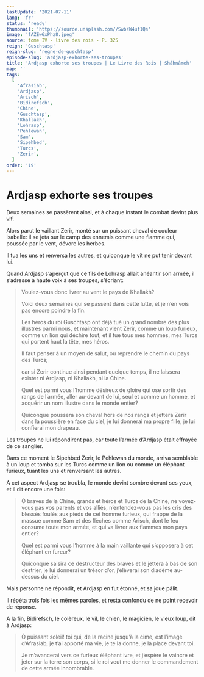 ```yaml
---
lastUpdate: '2021-07-11'
lang: 'fr'
status: 'ready'
thumbnail: 'https://source.unsplash.com//SwbsW4uf1Qs'
image: 'fAZEw6xPhz8.jpeg'
source: tome IV - livre des rois - P. 325
reign: 'Guschtasp'
reign-slug: 'regne-de-guschtasp'
episode-slug: 'ardjasp-exhorte-ses-troupes'
title: 'Ardjasp exhorte ses troupes | Le Livre des Rois | Shâhnâmeh'
map: ''
tags:
  [
    'Afrasiab',
    'Ardjasp',
    'Arisch',
    'Bidirefsch',
    'Chine',
    'Guschtasp',
    'Khallakh',
    'Lohrasp',
    'Pehlewan',
    'Sam',
    'Sipehbed',
    'Turcs',
    'Zerir',
  ]
order: '19'
---
```


<!-- LTeX: language=fr -->

# Ardjasp exhorte ses troupes

Deux semaines se passèrent ainsi, et à chaque instant le combat devint plus vif.

Alors parut le vaillant Zerir, monté sur un puissant cheval de couleur isabelle: il se jeta sur le camp des ennemis comme une flamme qui, poussée par le vent, dévore les herbes.

Il tua les uns et renversa les autres, et quiconque le vit ne put tenir devant lui.

Quand Ardjasp s’aperçut que ce fils de Lohrasp allait anéantir son armée, il s’adresse à haute voix à ses troupes, s’écriant:

> Voulez-vous donc livrer au vent le pays de Khallakh?
>
> Voici deux semaines qui se passent dans cette lutte, et je n’en vois pas encore poindre la fin.
>
> Les héros du roi Guschtasp ont déjà tué un grand nombre des plus illustres parmi nous, et maintenant vient Zerir, comme un loup furieux, comme un lion qui déchire tout, et il tue tous mes hommes, mes Turcs qui portent haut la tête, mes héros.
>
> Il faut penser à un moyen de salut, ou reprendre le chemin du pays des Turcs;
>
> car si Zerir continue ainsi pendant quelque temps, il ne laissera exister ni Ardjasp, ni Khallakh, ni la Chine.
>
> Quel est parmi vous l’homme désireux de gloire qui ose sortir des rangs de l’armée, aller au-devant de lui, seul et comme un homme, et acquérir un nom illustre dans le monde entier?
>
> Quiconque poussera son cheval hors de nos rangs et jettera Zerir dans la poussière en face du ciel, je lui donnerai ma propre fille, je lui confierai mon drapeau.

Les troupes ne lui répondirent pas, car toute l’armée d’Ardjasp était effrayée de ce sanglier.

Dans ce moment le Sipehbed Zerir, le Pehlewan du monde, arriva semblable à un loup et tomba sur les Turcs comme un lion ou comme un éléphant furieux, tuant les uns et renversant les autres.

A cet aspect Ardjasp se troubla, le monde devint sombre devant ses yeux, et il dit encore une fois:

> Ô braves de la Chine, grands et héros et Turcs de la Chine, ne voyez-vous pas vos parents et vos alliés, n’entendez-vous pas les cris des blessés foulés aux pieds de cet homme furieux, qui frappe de la massue comme Sam et des flèches comme Arisch, dont le feu consume toute mon armée, et qui va livrer aux flammes mon pays entier?
>
> Quel est parmi vous l’homme à la main vaillante qui s’opposera à cet éléphant en fureur?
>
> Quiconque saisira ce destructeur des braves et le jettera à bas de son destrier, je lui donnerai un trésor d’or, j’élèverai son diadème au-dessus du ciel.

Mais personne ne répondit, et Ardjasp en fut étonné, et sa joue pâlit.

Il répéta trois fois les mêmes paroles, et resta confondu de ne point recevoir de réponse.

A la fin, Bidirefsch, le colèreux, le vil, le chien, le magicien, le vieux loup, dit à Ardjasp:

> Ô puissant soleil! toi qui, de la racine jusqu’à la cime, est l’image d’Afrasiab, je t’ai apporté ma vie, je te la donne, je la place devant toi.
>
> Je m’avancerai vers ce furieux éléphant ivre, et j’espère le vaincre et jeter sur la terre son corps, si le roi veut me donner le commandement de cette armée innombrable.
